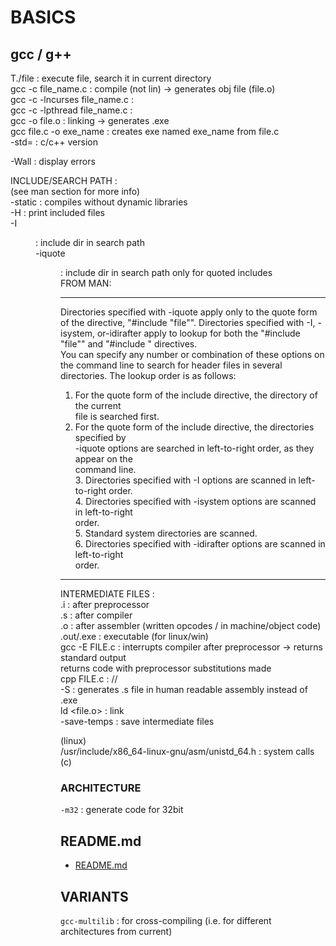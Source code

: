 # BASICS

## gcc / g++  
  
T./file : execute file, search it in current directory  
gcc -c file_name.c : compile (not lin) -> generates obj file (file.o)  
gcc -c -lncurses file_name.c :   
gcc -c -lpthread file_name.c :   
gcc -o file.o : linking -> generates .exe  
gcc file.c -o exe_name : creates exe named exe_name from file.c  
-std=<std> : c/c++ version  
  
-Wall		: display errors  
  
INCLUDE/SEARCH PATH :  
(see man section for more info)  
-static : compiles without dynamic libraries  
-H : print included files  
-I<dir> : include dir in search path  
-iquote<dir> : include dir in search path only for quoted includes  
FROM MAN:  
***  
Directories specified with -iquote apply only to the quote form of the directive, "#include "file"".  Directories specified with -I, -isystem, or-idirafter apply to lookup for both the "#include "file"" and "#include <file>" directives.  
You can specify any number or combination of these options on the command line to search for header files in several directories.  The lookup order is as follows:  
1.  For the quote form of the include directive, the directory of the current  
               file is searched first.  
2. For the quote form of the include directive, the directories specified by  
-iquote options are searched in left-to-right order, as they appear on the  
command line.  
           3.  Directories specified with -I options are scanned in left-to-right order.  
           4.  Directories specified with -isystem options are scanned in left-to-right  
               order.  
           5.  Standard system directories are scanned.  
           6.  Directories specified with -idirafter options are scanned in left-to-right  
               order.  
***  
  
INTERMEDIATE FILES :   
.i		: after preprocessor  
.s		: after compiler  
.o		: after assembler (written  opcodes / in machine/object code)  
.out/.exe	: executable (for linux/win)  
gcc -E FILE.c : interrupts compiler after preprocessor -> returns standard output  
	returns code with preprocessor substitutions made  
cpp FILE.c : //  
-S : generates .s file in human readable assembly instead of .exe  
ld <file.o> : link  
-save-temps	: save intermediate files  
  
  
(linux)  
/usr/include/x86_64-linux-gnu/asm/unistd_64.h : system calls (c)  

### ARCHITECTURE
`-m32` : generate code for 32bit  

## README.md  
*	[README.md](./README.md)  

## VARIANTS
`gcc-multilib` : for cross-compiling (i.e. for different architectures from current)  
